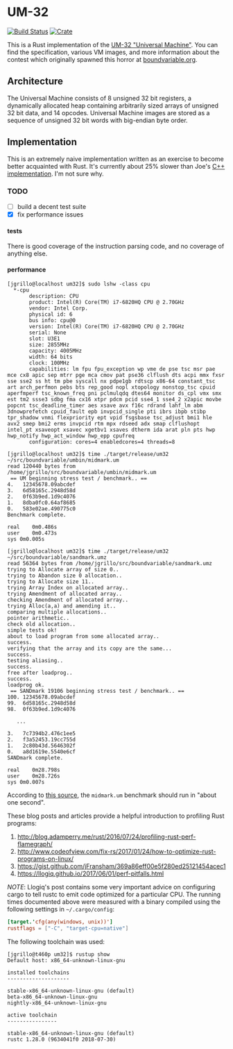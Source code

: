 # UM-32

[![Build Status](https://travis-ci.org/jgrillo/um32.svg?branch=master)](https://travis-ci.org/jgrillo/um32)
[![Crate](https://img.shields.io/crates/v/um32.svg)](https://crates.io/crates/um32)

This is a Rust implementation of the [UM-32 "Universal Machine"](https://esolangs.org/wiki/UM-32).
You can find the specification, various VM images, and more information about
the contest which originally spawned this horror at [boundvariable.org](http://boundvariable.org/).

## Architecture

The Universal Machine consists of 8 unsigned 32 bit registers, a dynamically
allocated heap containing arbitrarily sized arrays of unsigned 32 bit data,
and 14 opcodes. Universal Machine images are stored as a sequence of unsigned
32 bit words with big-endian byte order.

## Implementation

This is an extremely naive implementation written as an exercise to become
better acquainted with Rust. It's currently about 25% slower than Joe's
[C++ implementation](https://github.com/llllllllll/um-32). I'm not sure why.

### TODO

 - [ ] build a decent test suite
 - [x] fix performance issues

#### tests

There is good coverage of the instruction parsing code, and no coverage of
anything else.

#### performance

```
[jgrillo@localhost um32]$ sudo lshw -class cpu
  *-cpu
       description: CPU
       product: Intel(R) Core(TM) i7-6820HQ CPU @ 2.70GHz
       vendor: Intel Corp.
       physical id: 6
       bus info: cpu@0
       version: Intel(R) Core(TM) i7-6820HQ CPU @ 2.70GHz
       serial: None
       slot: U3E1
       size: 2855MHz
       capacity: 4005MHz
       width: 64 bits
       clock: 100MHz
       capabilities: lm fpu fpu_exception wp vme de pse tsc msr pae mce cx8 apic sep mtrr pge mca cmov pat pse36 clflush dts acpi mmx fxsr sse sse2 ss ht tm pbe syscall nx pdpe1gb rdtscp x86-64 constant_tsc art arch_perfmon pebs bts rep_good nopl xtopology nonstop_tsc cpuid aperfmperf tsc_known_freq pni pclmulqdq dtes64 monitor ds_cpl vmx smx est tm2 ssse3 sdbg fma cx16 xtpr pdcm pcid sse4_1 sse4_2 x2apic movbe popcnt tsc_deadline_timer aes xsave avx f16c rdrand lahf_lm abm 3dnowprefetch cpuid_fault epb invpcid_single pti ibrs ibpb stibp tpr_shadow vnmi flexpriority ept vpid fsgsbase tsc_adjust bmi1 hle avx2 smep bmi2 erms invpcid rtm mpx rdseed adx smap clflushopt intel_pt xsaveopt xsavec xgetbv1 xsaves dtherm ida arat pln pts hwp hwp_notify hwp_act_window hwp_epp cpufreq
       configuration: cores=4 enabledcores=4 threads=8

[jgrillo@localhost um32]$ time ./target/release/um32 ~/src/boundvariable/umbin/midmark.um
read 120440 bytes from /home/jgrillo/src/boundvariable/umbin/midmark.um
 == UM beginning stress test / benchmark.. ==
4.   12345678.09abcdef
3.   6d58165c.2948d58d
2.   0f63b9ed.1d9c4076
1.   8dba0fc0.64af8685
0.   583e02ae.490775c0
Benchmark complete.

real	0m0.486s
user	0m0.473s
sys	0m0.005s

[jgrillo@localhost um32]$ time ./target/release/um32 ~/src/boundvariable/sandmark.umz
read 56364 bytes from /home/jgrillo/src/boundvariable/sandmark.umz
trying to Allocate array of size 0..
trying to Abandon size 0 allocation..
trying to Allocate size 11..
trying Array Index on allocated array..
trying Amendment of allocated array..
checking Amendment of allocated array..
trying Alloc(a,a) and amending it..
comparing multiple allocations..
pointer arithmetic..
check old allocation..
simple tests ok!
about to load program from some allocated array..
success.
verifying that the array and its copy are the same...
success.
testing aliasing..
success.
free after loadprog..
success.
loadprog ok.
 == SANDmark 19106 beginning stress test / benchmark.. ==
100. 12345678.09abcdef
99.  6d58165c.2948d58d
98.  0f63b9ed.1d9c4076

   ...

3.   7c7394b2.476c1ee5
2.   f3a52453.19cc755d
1.   2c80b43d.5646302f
0.   a8d1619e.5540e6cf
SANDmark complete.

real	0m28.798s
user	0m28.726s
sys	0m0.007s

```
According to [this source](https://github.com/rlew/um/tree/master/ums), the
`midmark.um` benchmark should run in "about one second".

These blog posts and articles provide a helpful introduction to profiling Rust programs:
 1. http://blog.adamperry.me/rust/2016/07/24/profiling-rust-perf-flamegraph/
 2. http://www.codeofview.com/fix-rs/2017/01/24/how-to-optimize-rust-programs-on-linux/
 3. https://gist.github.com/jFransham/369a86eff00e5f280ed25121454acec1
 4. https://llogiq.github.io/2017/06/01/perf-pitfalls.html

*NOTE*: Llogiq's post contains some very important advice on
configuring cargo to tell rustc to emit code optimized for a
particular CPU. The running times documented above were measured with
a binary compiled using  the following settings in `~/.cargo/config`:

```toml
[target.'cfg(any(windows, unix))']
rustflags = ["-C", "target-cpu=native"]
```

The following toolchain was used:

```
[jgrillo@t460p um32]$ rustup show
Default host: x86_64-unknown-linux-gnu

installed toolchains
--------------------

stable-x86_64-unknown-linux-gnu (default)
beta-x86_64-unknown-linux-gnu
nightly-x86_64-unknown-linux-gnu

active toolchain
----------------

stable-x86_64-unknown-linux-gnu (default)
rustc 1.28.0 (9634041f0 2018-07-30)
```
